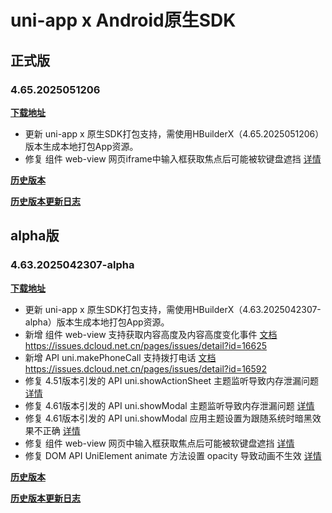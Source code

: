 # uni-app x Android原生SDK

## 正式版

### 4.65.2025051206

**[下载地址](https://web-ext-storage.dcloud.net.cn/uni-app-x/sdk/Android/Android-uni-app-x-SDK@13475-4.65.zip)**

* 更新 uni-app x 原生SDK打包支持，需使用HBuilderX（4.65.2025051206）版本生成本地打包App资源。
* 修复 组件 web-view 网页iframe中输入框获取焦点后可能被软键盘遮挡 [详情](https://issues.dcloud.net.cn/pages/issues/detail?id=17365)

**[历史版本](https://pan.baidu.com/s/1M6XHzokpQYJqfICTzjuQ_g?pwd=93yh)**
 
**[历史版本更新日志](https://download1.dcloud.net.cn/hbuilderx/changelog/4.65.2025051206.html)**

## alpha版

### 4.63.2025042307-alpha

**[下载地址](https://web-ext-storage.dcloud.net.cn/uni-app-x/sdk/Android/Android-uni-app-x-SDK@13393-4.63.zip)**

* 更新 uni-app x 原生SDK打包支持，需使用HBuilderX（4.63.2025042307-alpha）版本生成本地打包App资源。
* 新增 组件 web-view 支持获取内容高度及内容高度变化事件 [文档](https://doc.dcloud.net.cn/uni-app-x/component/web-view.html) <https://issues.dcloud.net.cn/pages/issues/detail?id=16625>
* 新增 API uni.makePhoneCall 支持拨打电话 [文档](https://doc.dcloud.net.cn/uni-app-x/api/make-phone-call.html) <https://issues.dcloud.net.cn/pages/issues/detail?id=16592>
* 修复 4.51版本引发的 API uni.showActionSheet 主题监听导致内存泄漏问题 [详情](https://issues.dcloud.net.cn/pages/issues/detail?id=17201)
* 修复 4.61版本引发的 API uni.showModal 主题监听导致内存泄漏问题 [详情](https://issues.dcloud.net.cn/pages/issues/detail?id=17230)
* 修复 4.61版本引发的 API uni.showModal 应用主题设置为跟随系统时暗黑效果不正确 [详情](https://issues.dcloud.net.cn/pages/issues/detail?id=17226)
* 修复 组件 web-view 网页中输入框获取焦点后可能被软键盘遮挡 [详情](https://issues.dcloud.net.cn/pages/issues/detail?id=17222)
* 修复 DOM API UniElement animate 方法设置 opacity 导致动画不生效 [详情](https://issues.dcloud.net.cn/pages/issues/detail?id=17191)

**[历史版本](https://pan.baidu.com/s/1OXvFjfGW6zDAyzTZGpY7hQ?pwd=aa2c)**
 
**[历史版本更新日志](https://download1.dcloud.net.cn/hbuilderx/changelog/4.63.2025042307-alpha.html)**
